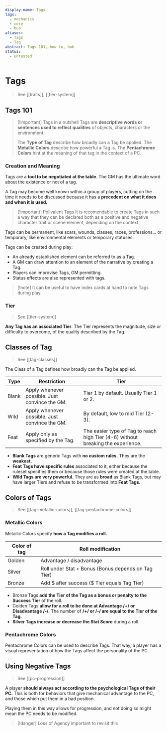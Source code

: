 ```yaml
---
display-name: Tags
tags:
  - mechanics
  - core
  - hub
aliases:
  - Tags
  - Tag
abstract: Tags 101, how to, hub
status:
  - untested
---
```

# Tags
> See [[traits]], [[tier-system]]
## Tags 101
> [!important] Tags in a nutshell
> Tags are **descriptive words or sentences used to reflect qualities** of objects, characters or the environment.
> 
> The **Type of Tag** describe how broadly can a Tag be applied.
> The **Metallic Colors** describe how powerful a Tag is.
> The **Pentachrome Colors** hint at the meaning of that tag in the context of a PC.

### Creation and Meaning
Tags are a **tool to be negotiated at the table**. The GM has the ultimate word about the existence or not of a tag.

A Tag may become well known within a group of players, cutting on the time it needs to be discussed because it has a **precedent on what it does and when it is used.**

> [!important] Polivalent Tags
> It is recomendable to create Tags in such a way that they can be declared both as a positive and negative character trait or scene element, depending on the context.

Tags can be permanent, like scars, wounds, classes, races, professions... or temporary, like environmental elements or temporary statuses.

Tags can be created during play:
 - An already established element can be referred to as a Tag.
 - A GM can draw attention to an element of the narrative by creating a Tag. 
 - Players can improvise Tags, GM permitting.
 - Status effects are also represented with tags.

> [!note] It can be useful to have index cards at hand to note Tags during play.

### Tier
> See [[tier-system]]

**Any Tag has an associated Tier**. The Tier represents the magnitude, size or difficulty to overcome, of the quality described by the Tag.

## Classes of Tag
> See [[tag-classes]]

The Class of a Tag defines how broadly can the Tag be applied.

| Type  | Restriction                                    | Tier                                                                             |
| ----- | ---------------------------------------------- | -------------------------------------------------------------------------------- |
| Blank | Apply whenever possible. Just convince the GM. | Tier 1 by default. Usually Tier 1 or 2.                                          |
| Wild  | Apply whenever possible. Just convince the GM. | By default, low to mid Tier (2-3).                                               |
| Feat  | Apply only as specified by the Tag.            | The easier type of Tag to reach high Tier (4-6) without breaking the experience. |
- **Blank Tags** are generic Tags with **no custom rules.** They are the **weakest.**
- **Feat Tags have specific rules** associated to it, either because the ruleset specifies them or because those rules were created at the table.
- **Wild Tags are very powerful.** They are as **broad** as Blank Tags, but may have larger Tiers and refuse to be transformed into **Feat Tags.**

## Colors of Tags
> See [[tag-metallic-colors]], [[tag-pentachrome-colors]]
### Metallic Colors
Metallic Colors specify **how a Tag modifies a roll.**

| Color of tag | Roll modification                                   |
| ------------ | --------------------------------------------------- |
| Golden       | Advantage / disadvantage                            |
| Silver       | Roll under Stat + Bonus (Bonus depends on Tag Tier) |
| Bronze       | Add $ after success ($ Tier equals Tag Tier)        |
- Bronze Tags **add the Tier of the Tag as a bonus or penalty to the Success Tier** of the roll.
- Golden Tags **allow for a roll to be done at Advantage /+/ or Disadvantage /-/.** The number of **/+/ or /-/ are equal to the Tier of the Tag.**
- **Silver Tags increase or decrease the Stat Score** during a roll.

### Pentachrome Colors
Pentachrome Colors can be used to describe Tags. That way, a player has a visual representation of how the Tags affect the personality of the PC.

## Using Negative Tags
> See [[pc-progression]]

A player **should always act according to the psychological Tags of their PC.** This is both for behaviors that give mechanical advantage to the PC, and those which put them in a bad position.

Playing them in this way allows for progression, and not doing so might mean the PC needs to be modified.

> [!danger] Loss of Agency
> important to revisit this